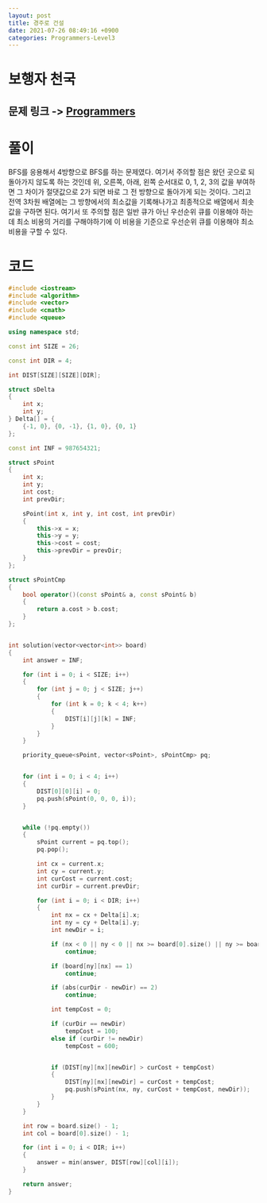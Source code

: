 ```yaml
---
layout: post
title: 경주로 건설
date: 2021-07-26 08:49:16 +0900
categories: Programmers-Level3
---
```


# 보행자 천국
## 문제 링크 -> [Programmers](https://programmers.co.kr/learn/courses/30/lessons/67259)

# 풀이
BFS를 응용해서 4방향으로 BFS를 하는 문제였다. 여기서 주의할 점은 왔던 곳으로 되돌아가지 않도록 하는 것인데 위, 오른쪽, 아래, 왼쪽 순서대로 0, 1, 2, 3의 값을 부여하면 그 차이가 절댓값으로 2가 되면 바로 그 전 방향으로 돌아가게 되는 것이다. 그리고 전역 3차원 배열에는 그 방향에서의 최소값을 기록해나가고 최종적으로 배열에서 최솟값을 구하면 된다. 여기서 또 주의할 점은 일반 큐가 아닌 우선순위 큐를 이용해야 하는데 최소 비용의 거리를 구해야하기에 이 비용을 기준으로 우선순위 큐를 이용해야 최소 비용을 구할 수 있다.

# 코드
```c++
#include <iostream>
#include <algorithm>
#include <vector>
#include <cmath>
#include <queue>

using namespace std;

const int SIZE = 26;

const int DIR = 4;

int DIST[SIZE][SIZE][DIR];

struct sDelta
{
    int x;
    int y;
} Delta[] = {
    {-1, 0}, {0, -1}, {1, 0}, {0, 1}
};

const int INF = 987654321;

struct sPoint
{
    int x;
    int y;
    int cost;
    int prevDir;

    sPoint(int x, int y, int cost, int prevDir)
    {
        this->x = x;
        this->y = y;
        this->cost = cost;
        this->prevDir = prevDir;
    }
};

struct sPointCmp
{
    bool operator()(const sPoint& a, const sPoint& b)
    {
        return a.cost > b.cost;
    }
};


int solution(vector<vector<int>> board) 
{
    int answer = INF;

    for (int i = 0; i < SIZE; i++)
    {
        for (int j = 0; j < SIZE; j++)
        {
            for (int k = 0; k < 4; k++)
            {
                DIST[i][j][k] = INF;
            }
        }
    }

    priority_queue<sPoint, vector<sPoint>, sPointCmp> pq;


    for (int i = 0; i < 4; i++)
    {
        DIST[0][0][i] = 0;
        pq.push(sPoint(0, 0, 0, i));
    }


    while (!pq.empty())
    {
        sPoint current = pq.top();
        pq.pop();

        int cx = current.x;
        int cy = current.y;
        int curCost = current.cost;
        int curDir = current.prevDir;

        for (int i = 0; i < DIR; i++)
        {
            int nx = cx + Delta[i].x;
            int ny = cy + Delta[i].y;
            int newDir = i;

            if (nx < 0 || ny < 0 || nx >= board[0].size() || ny >= board.size())
                continue;

            if (board[ny][nx] == 1)
                continue;

            if (abs(curDir - newDir) == 2)
                continue;

            int tempCost = 0;

            if (curDir == newDir)
                tempCost = 100;
            else if (curDir != newDir)
                tempCost = 600;


            if (DIST[ny][nx][newDir] > curCost + tempCost)
            {
                DIST[ny][nx][newDir] = curCost + tempCost;
                pq.push(sPoint(nx, ny, curCost + tempCost, newDir));
            }
        }
    }

    int row = board.size() - 1;
    int col = board[0].size() - 1;

    for (int i = 0; i < DIR; i++)
    {
        answer = min(answer, DIST[row][col][i]);
    }

    return answer;
}
```